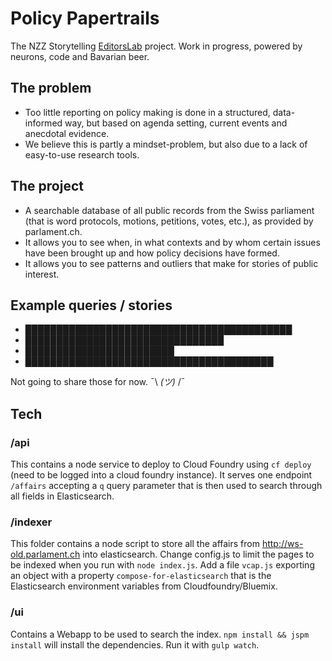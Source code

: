 # Policy Papertrails

The NZZ Storytelling [EditorsLab](http://www.globaleditorsnetwork.org/programmes/editors-lab/sz-editors-lab/) project. Work in progress, powered by neurons, code and Bavarian beer. 

## The problem
* Too little reporting on policy making is done in a structured, data-informed way, but based on agenda setting, current events and anecdotal evidence. 
* We believe this is partly a mindset-problem, but also due to a lack of easy-to-use research tools.

## The project
* A searchable database of all public records from the Swiss parliament (that is word protocols, motions, petitions, votes, etc.), as provided by parlament.ch.
* It allows you to see when, in what contexts and by whom certain issues have been brought up and how policy decisions have formed.
* It allows you to see patterns and outliers that make for stories of public interest. 

## Example queries / stories
* ███████████████████████████████████████████ 
* ████████████████████████████████
* ████████████████████████
* ████████████████████████████████████████

Not going to share those for now. ¯\\ _(ツ)_ /¯

## Tech

### /api
This contains a node service to deploy to Cloud Foundry using `cf deploy` (need to be logged into a cloud foundry instance). It serves one endpoint `/affairs` accepting a `q` query parameter that is then used to search through all fields in Elasticsearch.

### /indexer
This folder contains a node script to store all the affairs from http://ws-old.parlament.ch into elasticsearch. Change config.js to limit the pages to be indexed when you run with `node index.js`. Add a file `vcap.js` exporting an object with a property `compose-for-elasticsearch` that is the Elasticsearch environment variables from Cloudfoundry/Bluemix.

### /ui
Contains a Webapp to be used to search the index. `npm install && jspm install` will install the dependencies. Run it with `gulp watch`.
